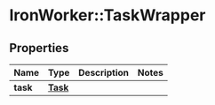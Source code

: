 # IronWorker::TaskWrapper

## Properties
Name | Type | Description | Notes
------------ | ------------- | ------------- | -------------
**task** | [**Task**](Task.md) |  | 


